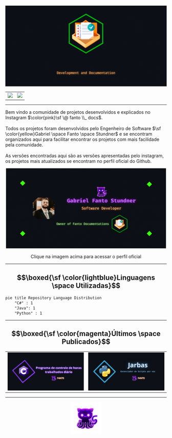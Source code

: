 <p align="center">
  <img src="https://github.com/fanto-docs/.github/blob/main/profile/images/Fanto-Docs.gif" width="600">
</p>

<table align="center">
  <tr>
    <td><a href="https://www.instagram.com/fanto_docs/"><img src="https://img.shields.io/badge/fanto_docs-%23CA4B9B.svg?style=for-the-badge&logo=Instagram&logoColor=pink"></a></td>
    <td><a href="https://github.com/sponsors/F4NT0"><img src="https://img.shields.io/badge/sponsor_f4nt0-30363D?style=for-the-badge&logo=GitHub-Sponsors&logoColor=#EA4AAA"></td>
  </tr>
</table>

---

Bem vindo a comunidade de projetos desenvolvidos e explicados no Instagram $\color{pink}\sf \@ fanto \\_ docs$. 
<br><br>
Todos os projetos foram desenvolvidos pelo Engenheiro de Software $\sf \color{yellow}Gabriel \space Fanto \space Stundner$ e se encontram organizados aqui para facilitar encontrar os projetos com mais facilidade pela comunidade.
<br><br>
As versões encontradas aqui são as versões apresentadas pelo instagram, os projetos mais atualizados se encontram no perfil oficial do Github.

<p align="center">
  <a href="https://github.com/F4NT0"><img src="https://github.com/F4NT0/F4NT0/blob/master/images/gif/My-Banner.gif" width="500"></a>
  <p align="center">Clique na imagem acima para acessar o perfil oficial</p>
</p>

---

## $$\boxed{\sf \color{lightblue}Linguagens \space Utilizadas}$$

```mermaid
pie title Repository Language Distribution
    "C#" : 1
    "Java": 1
    "Python" : 1
```

---

## $$\boxed{\sf \color{magenta}Últimos \space Publicados}$$

<table>
  <tr>
    <td><img src="https://github.com/fanto-docs/.github/blob/main/profile/images/second.png?raw=true"></td>
    <td><img src="https://github.com/fanto-docs/.github/blob/main/profile/images/third2.png?raw=true"></td>
  </tr>
</table>

---

<p align="center">
   <img src="https://github.com/fanto-docs/.github/blob/main/profile/images/octocat.png?raw=true" width="100">
</p>
